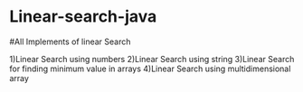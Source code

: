 # Linear-search-java

#All Implements of linear Search 

1)Linear Search using numbers
2)Linear Search using string
3)Linear Search for finding minimum value in arrays
4)Linear Search using multidimensional array  
